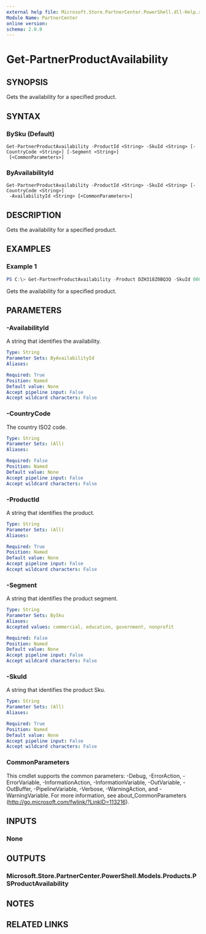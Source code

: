 ```yaml
---
external help file: Microsoft.Store.PartnerCenter.PowerShell.dll-Help.xml
Module Name: PartnerCenter
online version:
schema: 2.0.0
---
```


# Get-PartnerProductAvailability

## SYNOPSIS
Gets the availability for a specified product.

## SYNTAX

### BySku (Default)
```
Get-PartnerProductAvailability -ProductId <String> -SkuId <String> [-CountryCode <String>] [-Segment <String>]
 [<CommonParameters>]
```

### ByAvailabilityId
```
Get-PartnerProductAvailability -ProductId <String> -SkuId <String> [-CountryCode <String>]
 -AvailabilityId <String> [<CommonParameters>]
```

## DESCRIPTION
Gets the availability for a specified product.

## EXAMPLES

### Example 1
```powershell
PS C:\> Get-PartnerProductAvailability -Product DZH318Z0BQ3Q -SkuId 0001
```

Gets the availability for a specified product.

## PARAMETERS

### -AvailabilityId
A string that identifies the availability.

```yaml
Type: String
Parameter Sets: ByAvailabilityId
Aliases:

Required: True
Position: Named
Default value: None
Accept pipeline input: False
Accept wildcard characters: False
```

### -CountryCode
The country ISO2 code.

```yaml
Type: String
Parameter Sets: (All)
Aliases:

Required: False
Position: Named
Default value: None
Accept pipeline input: False
Accept wildcard characters: False
```

### -ProductId
A string that identifies the product.

```yaml
Type: String
Parameter Sets: (All)
Aliases:

Required: True
Position: Named
Default value: None
Accept pipeline input: False
Accept wildcard characters: False
```

### -Segment
A string that identifies the product segment.

```yaml
Type: String
Parameter Sets: BySku
Aliases:
Accepted values: commercial, education, government, nonprofit

Required: False
Position: Named
Default value: None
Accept pipeline input: False
Accept wildcard characters: False
```

### -SkuId
A string that identifies the product Sku.

```yaml
Type: String
Parameter Sets: (All)
Aliases:

Required: True
Position: Named
Default value: None
Accept pipeline input: False
Accept wildcard characters: False
```

### CommonParameters
This cmdlet supports the common parameters: -Debug, -ErrorAction, -ErrorVariable, -InformationAction, -InformationVariable, -OutVariable, -OutBuffer, -PipelineVariable, -Verbose, -WarningAction, and -WarningVariable. For more information, see about_CommonParameters (http://go.microsoft.com/fwlink/?LinkID=113216).

## INPUTS

### None

## OUTPUTS

### Microsoft.Store.PartnerCenter.PowerShell.Models.Products.PSProductAvailability

## NOTES

## RELATED LINKS
